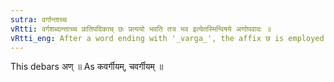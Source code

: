 ```yaml
---
sutra: वर्गान्ताच्च
vRtti: वर्गशब्दान्ताच्च प्रातिपदिकाच् छः प्रत्ययो भवति तत्र भव इत्येतस्मिन्विषये अणोपवादः ॥
vRtti_eng: After a word ending with '_varga_', the affix छ is employed in the sense of 'what occurs there'.
---
```

This debars अण् ॥ As कवर्गीयम्, चवर्गीयम् ॥
